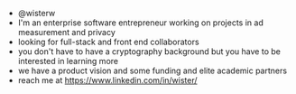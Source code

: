 - @wisterw 
- I'm an enterprise software entrepreneur working on projects in ad measurement and privacy
- looking for full-stack and front end collaborators
- you don't have to have a cryptography background but you have to be interested in learning more
- we have a product vision and some funding and elite academic partners
- reach me at https://www.linkedin.com/in/wister/
